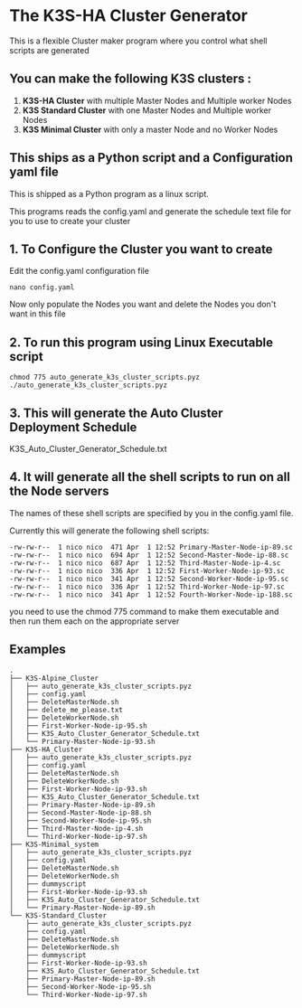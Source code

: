 # The K3S-HA Cluster Generator
This is a flexible Cluster maker program where you control what shell scripts are generated
 
## You can make the following K3S clusters :
1. **K3S-HA Cluster** with multiple Master Nodes and Multiple worker Nodes
2. **K3S Standard Cluster** with one Master Nodes and Multiple worker Nodes
3. **K3S Minimal Cluster** with only a master Node and no Worker Nodes

## This ships as a Python script and a Configuration yaml file
This is shipped as a Python program as a linux script.

This programs reads the config.yaml and generate the schedule text file for you 
to use to create your cluster

## 1. To Configure the Cluster you want to create 
Edit the config.yaml configuration file
```
nano config.yaml
```
Now only populate the Nodes you want and delete the Nodes you don't want in this file


## 2. To run this program using Linux Executable script

```
chmod 775 auto_generate_k3s_cluster_scripts.pyz
./auto_generate_k3s_cluster_scripts.pyz
```
## 3. This will generate the Auto Cluster Deployment Schedule
K3S_Auto_Cluster_Generator_Schedule.txt

## 4. It will generate all the shell scripts to run on all the Node servers
The names of these shell scripts are specified by you in the config.yaml file.

Currently this will generate the following shell scripts:
```
-rw-rw-r--  1 nico nico  471 Apr  1 12:52 Primary-Master-Node-ip-89.sc
-rw-rw-r--  1 nico nico  694 Apr  1 12:52 Second-Master-Node-ip-88.sc
-rw-rw-r--  1 nico nico  687 Apr  1 12:52 Third-Master-Node-ip-4.sc
-rw-rw-r--  1 nico nico  336 Apr  1 12:52 First-Worker-Node-ip-93.sc
-rw-rw-r--  1 nico nico  341 Apr  1 12:52 Second-Worker-Node-ip-95.sc
-rw-rw-r--  1 nico nico  336 Apr  1 12:52 Third-Worker-Node-ip-97.sc
-rw-rw-r--  1 nico nico  341 Apr  1 12:52 Fourth-Worker-Node-ip-188.sc
```

you need to use the chmod 775 command to make them executable and then run them each on the appropriate server

## Examples
```
.
├── K3S-Alpine_Cluster
│   ├── auto_generate_k3s_cluster_scripts.pyz
│   ├── config.yaml
│   ├── DeleteMasterNode.sh
│   ├── delete_me_please.txt
│   ├── DeleteWorkerNode.sh
│   ├── First-Worker-Node-ip-95.sh
│   ├── K3S_Auto_Cluster_Generator_Schedule.txt
│   └── Primary-Master-Node-ip-93.sh
├── K3S-HA_Cluster
│   ├── auto_generate_k3s_cluster_scripts.pyz
│   ├── config.yaml
│   ├── DeleteMasterNode.sh
│   ├── DeleteWorkerNode.sh
│   ├── First-Worker-Node-ip-93.sh
│   ├── K3S_Auto_Cluster_Generator_Schedule.txt
│   ├── Primary-Master-Node-ip-89.sh
│   ├── Second-Master-Node-ip-88.sh
│   ├── Second-Worker-Node-ip-95.sh
│   ├── Third-Master-Node-ip-4.sh
│   └── Third-Worker-Node-ip-97.sh
├── K3S-Minimal_system
│   ├── auto_generate_k3s_cluster_scripts.pyz
│   ├── config.yaml
│   ├── DeleteMasterNode.sh
│   ├── DeleteWorkerNode.sh
│   ├── dummyscript
│   ├── First-Worker-Node-ip-93.sh
│   ├── K3S_Auto_Cluster_Generator_Schedule.txt
│   └── Primary-Master-Node-ip-89.sh
└── K3S-Standard_Cluster
    ├── auto_generate_k3s_cluster_scripts.pyz
    ├── config.yaml
    ├── DeleteMasterNode.sh
    ├── DeleteWorkerNode.sh
    ├── dummyscript
    ├── First-Worker-Node-ip-93.sh
    ├── K3S_Auto_Cluster_Generator_Schedule.txt
    ├── Primary-Master-Node-ip-89.sh
    ├── Second-Worker-Node-ip-95.sh
    └── Third-Worker-Node-ip-97.sh

```


